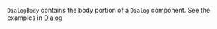 `DialogBody` contains the body portion of a `Dialog` component. See the examples in [Dialog](/#/Overlays?id=dialog)

